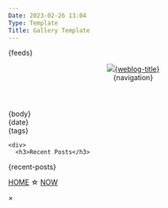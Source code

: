```yaml
---
Date: 2023-02-26 13:04
Type: Template
Title: Gallery Template
---
```


<!DOCTYPE html>
<html lang="en">

<head>
  <title>{weblog-title}{separator}{post-title}</title>
  <meta charset="utf-8">
  <meta name="viewport" content="width=device-width, initial-scale=1">
  <link href="https://cdn.cache.lol/profiles/themes/css/base.css" rel="stylesheet">
  <link href="https://mihobu.github.io/mihobu.omg.lol/weblog/common/weblog-global.css" rel="stylesheet">
{feeds}
  <style>
div.gallery {
  text-align: center;
}
div.gallery img {
  border: 3px solid;
  border-color: var(--grey-0);
  border-radius: var(--radius);
  max-width: 100%;
  width: 150px;
  height: 120px;
  object-fit: cover;
  box-shadow: 0px 4px 4px rgba(0, 0, 0, 0.25);
  display: inline;
}
div.gallery img:hover {
  cursor: pointer;
  box-shadow: 1px 16px 29px -5px rgba(0, 0, 0, 0.75);
}

.modal {
  display: none;
  position: fixed;
  z-index: 1;
  padding-top: 100px;
  left: 0;
  top: 0;
  width: 100%;
  height: 100%;
  overflow: auto;
  background-color: rgb(0, 0, 0, 0.9);
}

.modal-content {
  margin: auto;
  display: block;
  width: 80%;
  max-width: 700px;
}

.modal-content {
  animation-name: zoom;
  animation-duration: 0.6s;
}

@keyframes zoom {
  from {
    transform: scale(0);
  }
  to {
    transform: scale(1);
  }
}

/* The Close Button */
#close {
  position: absolute;
  top: 15px;
  right: 35px;
  color: #f1f1f1;
  font-size: 40px;
  font-weight: bold;
  transition: 0.3s;
}

#close:hover,
#close:focus {
  color: #bbb;
  text-decoration: none;
  cursor: pointer;
}
  </style>
</head>

<body>

  <header>
    <div class="weblog-title"><a href="/"><img src="https://mihobu.github.io/mihobu.omg.lol/weblog/common/mb-roundel.png" />{weblog-title}</a></div>
{navigation}
  </header>

  <main>
    <article>
{body}
      <aside class="post-info">
        <i class="fa-solid fa-clock"></i> {date}
      </aside>
      <aside class="post-tags">
{tags}
      </aside>
    </article>

    <div>
      <h3>Recent Posts</h3>
{recent-posts}
    </div>

  </main>

  <footer>
    <p><a href="https://mihobu.monkeywalk.com/">HOME</a> ☆ <a href="https://mihobu.monkeywalk.com/now">NOW</a></p>
  </footer>
  
<div id="modal" class="modal">
  <span id="close">×</span>
  <img class="modal-content" id="modal-image" />
</div>
</body>

<script>
const modal = document.getElementById("modal");
const images = document.getElementsByClassName("modal-trigger");
const modalImage = document.getElementById("modal-image");

function lightbox(e) {
  modal.style.display = "block";
  modalImage.src = this.src;
  modalImage.alt = this.alt;
}

for (let img of images) {
  img.addEventListener("click", lightbox);
}

const close = document.getElementById("close");
close.addEventListener("click", () => {
  modal.style.display = "none";
});
</script>

</html>